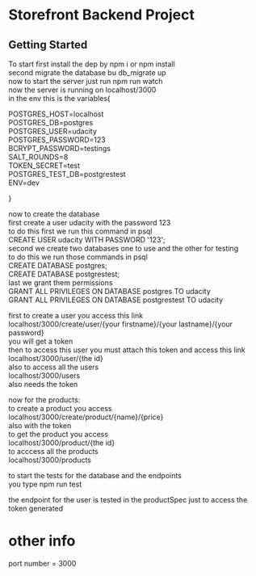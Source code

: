 # Storefront Backend Project

## Getting Started

To start first install the dep by npm i or npm install <br />
second migrate the database bu db_migrate up <br />
now to start the server just run npm run watch <br />
now the server is running on localhost/3000 <br />
in the env this is the variables{ <br />

POSTGRES_HOST=localhost <br />
POSTGRES_DB=postgres <br />
POSTGRES_USER=udacity <br />
POSTGRES_PASSWORD=123 <br />
BCRYPT_PASSWORD=testings <br />
SALT_ROUNDS=8 <br />
TOKEN_SECRET=test <br />
POSTGRES_TEST_DB=postgrestest <br />
ENV=dev <br />

} <br />

now to create the database <br />
first create a user udacity with the password 123 <br />
to do this first we run this command in psql <br />
CREATE USER udacity WITH PASSWORD '123'; <br />
second we create two databases one to use and the other for testing <br />
to do this we run those commands in psql <br />
CREATE DATABASE postgres; <br />
CREATE DATABASE postgrestest; <br />
last we grant them permissions <br />
GRANT ALL PRIVILEGES ON DATABASE postgres TO udacity <br />
GRANT ALL PRIVILEGES ON DATABASE postgrestest TO udacity <br />



first to create a user you access this link  <br />
localhost/3000/create/user/{your firstname}/{your lastname}/{your password} <br />
you will get a token <br />
then to access this user you must attach this token and access this link <br />
localhost/3000/user/{the id} <br />
also to access all the users <br />
localhost/3000/users <br />
also needs the token <br />

now for the products: <br />
to create a product you access <br />
localhost/3000/create/product/{name}/{price} <br />
also with the token <br />
to get the product you access <br />
localhost/3000/product/{the id} <br />
to acccess all the products  <br />
localhost/3000/products <br />

to start the tests for the database and the endpoints <br />
you type npm run test <br />

the endpoint for the user is tested in the productSpec just to access the token generated <br />


# other info

port number = 3000 <br />
